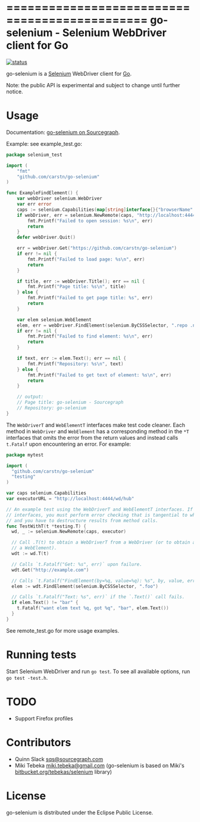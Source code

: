 ==============================================
go-selenium - Selenium WebDriver client for Go
==============================================

[![status](https://sourcegraph.com/api/repos/github.com/carstn/go-selenium/badges/status.png)](https://github.com/carstn/go-selenium)

go-selenium is a [Selenium](http://seleniumhq.org) WebDriver client for [Go](http://golang.org).

Note: the public API is experimental and subject to change until further notice.


Usage
=====

Documentation: [go-selenium on Sourcegraph](https://godoc.org/github.com/carstn/go-selenium).

Example: see example_test.go:

```go
package selenium_test

import (
	"fmt"
	"github.com/carstn/go-selenium"
)

func ExampleFindElement() {
	var webDriver selenium.WebDriver
	var err error
	caps := selenium.Capabilities(map[string]interface{}{"browserName": "firefox"})
	if webDriver, err = selenium.NewRemote(caps, "http://localhost:4444/wd/hub"); err != nil {
		fmt.Printf("Failed to open session: %s\n", err)
		return
	}
	defer webDriver.Quit()

	err = webDriver.Get("https://github.com/carstn/go-selenium")
	if err != nil {
		fmt.Printf("Failed to load page: %s\n", err)
		return
	}

	if title, err := webDriver.Title(); err == nil {
		fmt.Printf("Page title: %s\n", title)
	} else {
		fmt.Printf("Failed to get page title: %s", err)
		return
	}

	var elem selenium.WebElement
	elem, err = webDriver.FindElement(selenium.ByCSSSelector, ".repo .name")
	if err != nil {
		fmt.Printf("Failed to find element: %s\n", err)
		return
	}

	if text, err := elem.Text(); err == nil {
		fmt.Printf("Repository: %s\n", text)
	} else {
		fmt.Printf("Failed to get text of element: %s\n", err)
		return
	}

	// output:
	// Page title: go-selenium - Sourcegraph
	// Repository: go-selenium
}
```

The `WebDriverT` and `WebElementT` interfaces make test code cleaner. Each method in
`WebDriver` and `WebElement` has a corresponding method in the `*T` interfaces that omits the error
from the return values and instead calls `t.Fatalf` upon encountering an error. For example:

```go
package mytest

import (
  "github.com/carstn/go-selenium"
  "testing"
)

var caps selenium.Capabilities
var executorURL = "http://localhost:4444/wd/hub"

// An example test using the WebDriverT and WebElementT interfaces. If you use the non-*T
// interfaces, you must perform error checking that is tangential to what you are testing,
// and you have to destructure results from method calls.
func TestWithT(t *testing.T) {
  wd, _ := selenium.NewRemote(caps, executor)

  // Call .T(t) to obtain a WebDriverT from a WebDriver (or to obtain a WebElementT from
  // a WebElement).
  wdt := wd.T(t)

  // Calls `t.Fatalf("Get: %s", err)` upon failure.
  wdt.Get("http://example.com")

  // Calls `t.Fatalf("FindElement(by=%q, value=%q): %s", by, value, err)` upon failure.
  elem := wdt.FindElement(selenium.ByCSSSelector, ".foo")

  // Calls `t.Fatalf("Text: %s", err)` if the `.Text()` call fails.
  if elem.Text() != "bar" {
    t.Fatalf("want elem text %q, got %q", "bar", elem.Text())
  }
}
```

See remote_test.go for more usage examples.



Running tests
=============

Start Selenium WebDriver and run `go test`. To see all available options, run `go test -test.h`.


TODO
====

* Support Firefox profiles


Contributors
============

* Quinn Slack <sqs@sourcegraph.com>
* Miki Tebeka <miki.tebeka@gmail.com> (go-selenium is based on Miki's
  [bitbucket.org/tebekas/selenium](https://bitbucket.org/tebeka/selenium) library)


License
=======

go-selenium is distributed under the Eclipse Public License.
